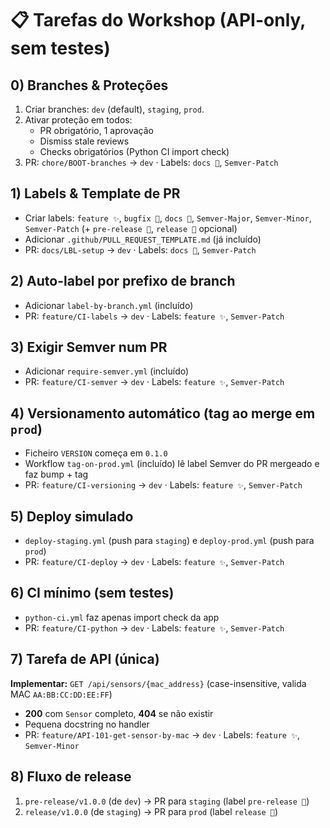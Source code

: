 # 📋 Tarefas do Workshop (API-only, sem testes)

## 0) Branches & Proteções
1. Criar branches: `dev` (default), `staging`, `prod`.
2. Ativar proteção em todos:
   - PR obrigatório, 1 aprovação
   - Dismiss stale reviews
   - Checks obrigatórios (Python CI import check)
3. PR: `chore/BOOT-branches` → `dev` · Labels: `docs 📓`, `Semver-Patch`

## 1) Labels & Template de PR
- Criar labels: `feature ✨`, `bugfix 🐛`, `docs 📓`, `Semver-Major`, `Semver-Minor`, `Semver-Patch` (+ `pre-release 🚀`, `release 🚀` opcional)
- Adicionar `.github/PULL_REQUEST_TEMPLATE.md` (já incluído)
- PR: `docs/LBL-setup` → `dev` · Labels: `docs 📓`, `Semver-Patch`

## 2) Auto-label por prefixo de branch
- Adicionar `label-by-branch.yml` (incluído)
- PR: `feature/CI-labels` → `dev` · Labels: `feature ✨`, `Semver-Patch`

## 3) Exigir Semver num PR
- Adicionar `require-semver.yml` (incluído)
- PR: `feature/CI-semver` → `dev` · Labels: `feature ✨`, `Semver-Patch`

## 4) Versionamento automático (tag ao merge em `prod`)
- Ficheiro `VERSION` começa em `0.1.0`
- Workflow `tag-on-prod.yml` (incluído) lê label Semver do PR mergeado e faz bump + tag
- PR: `feature/CI-versioning` → `dev` · Labels: `feature ✨`, `Semver-Patch`

## 5) Deploy simulado
- `deploy-staging.yml` (push para `staging`) e `deploy-prod.yml` (push para `prod`)
- PR: `feature/CI-deploy` → `dev` · Labels: `feature ✨`, `Semver-Patch`

## 6) CI mínimo (sem testes)
- `python-ci.yml` faz apenas import check da app
- PR: `feature/CI-python` → `dev` · Labels: `feature ✨`, `Semver-Patch`

## 7) Tarefa de API (única)
**Implementar:** `GET /api/sensors/{mac_address}` (case-insensitive, valida MAC `AA:BB:CC:DD:EE:FF`)
- **200** com `Sensor` completo, **404** se não existir
- Pequena docstring no handler
- PR: `feature/API-101-get-sensor-by-mac` → `dev` · Labels: `feature ✨`, `Semver-Minor`

## 8) Fluxo de release
1. `pre-release/v1.0.0` (de `dev`) → PR para `staging` (label `pre-release 🚀`)
2. `release/v1.0.0` (de `staging`) → PR para `prod` (label `release 🚀`)
